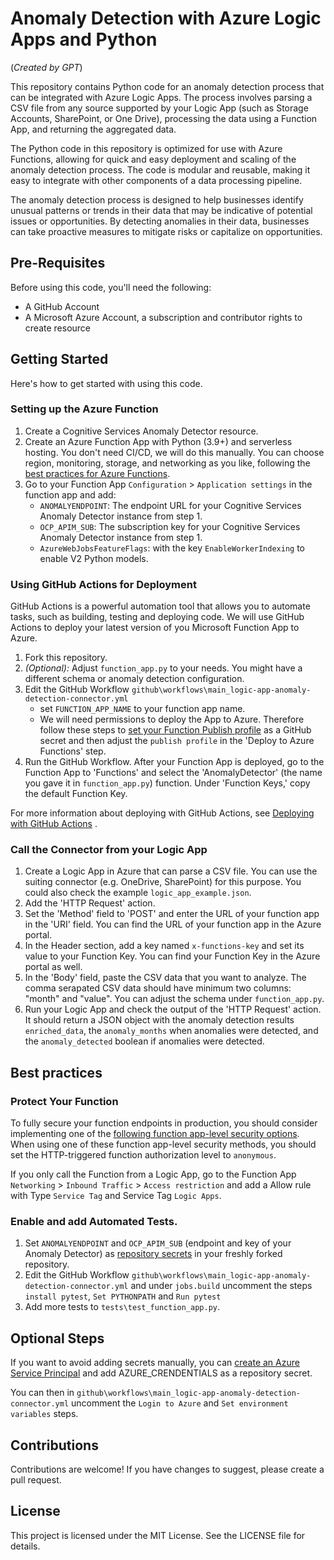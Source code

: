 # Anomaly Detection with Azure Logic Apps and Python

(_Created by GPT_)

This repository contains Python code for an anomaly detection process that can be integrated with Azure Logic Apps. The process involves parsing a CSV file from any source supported by your Logic App (such as Storage Accounts, SharePoint, or One Drive), processing the data using a Function App, and returning the aggregated data.

The Python code in this repository is optimized for use with Azure Functions, allowing for quick and easy deployment and scaling of the anomaly detection process. The code is modular and reusable, making it easy to integrate with other components of a data processing pipeline.

The anomaly detection process is designed to help businesses identify unusual patterns or trends in their data that may be indicative of potential issues or opportunities. By detecting anomalies in their data, businesses can take proactive measures to mitigate risks or capitalize on opportunities.

## Pre-Requisites

Before using this code, you'll need the following:

- A GitHub Account
- A Microsoft Azure Account, a subscription and contributor rights to 
create resource


## Getting Started

Here's how to get started with using this code.

### Setting up the Azure Function
1. Create a Cognitive Services Anomaly Detector resource.
2. Create an Azure Function App with Python (3.9+) and serverless hosting. You don't need CI/CD, we will do this manually. You can choose region, monitoring, storage, and networking as you like, following the [best practices for Azure Functions](https://learn.microsoft.com/en-us/azure/azure-functions/functions-best-practices).
3. Go to your Function App `Configuration` > `Application settings` in the function app and add:
   - `ANOMALYENDPOINT`: The endpoint URL for your Cognitive Services Anomaly Detector instance from step 1.
   - `OCP_APIM_SUB`: The subscription key for your Cognitive Services Anomaly Detector instance from step 1.
   - `AzureWebJobsFeatureFlags`: with the key `EnableWorkerIndexing` to enable V2 Python models.

### Using GitHub Actions for Deployment
GitHub Actions is a powerful automation tool that allows you to automate tasks, such as building, testing and deploying code. We will use GitHub Actions to deploy your latest version of you Microsoft Function App to Azure.

1. Fork this repository.
2. *(Optional):* Adjust `function_app.py` to your needs. You might have a different schema or anomaly detection configuration.
3. Edit the GitHub Workflow `github\workflows\main_logic-app-anomaly-detection-connector.yml` 
   - set `FUNCTION_APP_NAME` to your function app name.
   - We will need permissions to deploy the App to Azure. Therefore follow these steps to [set your Function Publish profile](https://github.com/Azure/functions-action#using-publish-profile-as-deployment-credential-recommended) as a GitHub secret and then adjust the `publish profile` in the 'Deploy to Azure Functions' step. 
4. Run the GitHub Workflow. After your Function App is deployed, go to the Function App to 'Functions' and select the 'AnomalyDetector' (the name you gave it in `function_app.py`) function. Under 'Function Keys,' copy the default Function Key.

For more information about deploying with GitHub Actions, see [Deploying with GitHub Actions](https://docs.github.com/en/actions/deployment/about-deployments/deploying-with-github-actions) .

### Call the Connector from your Logic App
1. Create a Logic App in Azure that can parse a CSV file. You can use the suiting connector (e.g. OneDrive, SharePoint) for this purpose. You could also check the example `logic_app_example.json`.
2. Add the 'HTTP Request' action.
3. Set the 'Method' field to 'POST' and enter the URL of your function app in the 'URI' field. You can find the URL of your function app in the Azure portal.
4. In the Header section, add a key named `x-functions-key` and set its value to your Function Key. You can find your Function Key in the Azure portal as well.
5. In the 'Body' field, paste the CSV data that you want to analyze. The comma serapated CSV data should have minimum two columns: "month" and "value". You can adjust the schema under `function_app.py`.
6. Run your Logic App and check the output of the 'HTTP Request' action. It should return a JSON object with the anomaly detection results `enriched_data`, the `anomaly_months` when anomalies were detected, and the `anomaly_detected` boolean if anomalies were detected.

## Best practices
### Protect Your Function
To fully secure your function endpoints in production, you should consider implementing one of the [following function app-level security options](https://learn.microsoft.com/en-us/azure/azure-functions/functions-bindings-http-webhook-trigger?pivots=programming-language-python&tabs=python-v2%2Cin-process%2Cfunctionsv2#secure-an-http-endpoint-in-production). When using one of these function app-level security methods, you should set the HTTP-triggered function authorization level to `anonymous`.

If you only call the Function from a Logic App, go to the Function App `Networking` > `Inbound Traffic` > `Access restriction` and add a Allow rule with Type `Service Tag` and Service Tag `Logic Apps`.

### Enable and add Automated Tests.
1. Set `ANOMALYENDPOINT` and `OCP_APIM_SUB` (endpoint and key of your Anomaly Detector) as [repository secrets](https://github.com/Azure/actions-workflow-samples/blob/master/assets/create-secrets-for-GitHub-workflows.md) in your freshly forked repository.
2. Edit the GitHub Workflow `github\workflows\main_logic-app-anomaly-detection-connector.yml` and under `jobs.build` uncomment the steps `install pytest`, `Set PYTHONPATH` and `Run pytest`
3. Add more tests to `tests\test_function_app.py`.

## Optional Steps
If you want to avoid adding secrets manually, you can [create an Azure Service Principal](https://github.com/Azure/actions-workflow-samples/blob/master/assets/create-secrets-for-GitHub-workflows.md) and add AZURE_CRENDENTIALS as a repository secret. 

You can then in `github\workflows\main_logic-app-anomaly-detection-connector.yml` uncomment the `Login to Azure` and `Set environment variables` steps.

## Contributions

Contributions are welcome! If you have changes to suggest, please create a pull request.

## License

This project is licensed under the MIT License. See the LICENSE file for details.
